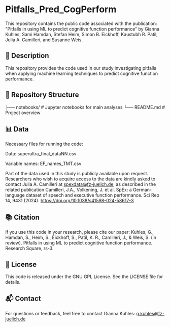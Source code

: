 # Pitfalls_Pred_CogPerform

This repository contains the public code associated with the publication: "Pitfalls in using ML to predict cognitive function performance" by Gianna Kuhles, Sami Hamdan, Stefan Heim, Simon B. Eickhoff, Kaustubh R. Patil, Julia A. Camilleri, and Susanne Weis.

## 📄 Description

This repository provides the code used in our study investigating pitfalls when applying machine learning techniques to predict cognitive function performance. 

## 📁 Repository Structure

├── notebooks/ # Jupyter notebooks for main analyses 
└── README.md # Project overview

## 📊 Data

Necessary files for running the code:

Data: superultra_final_dataNN.csv

Variable names: EF_names_TMT.csv

Part of the data used in this study is publicly available upon request. Researchers who wish to acquire access to the data are kindly asked to contact Julia A. Camilleri at spexdata@fz-juelich.de, as described in the related publication Camilleri, J.A., Volkening, J. et al. SpEx: a German-language dataset of speech and executive function performance. Sci Rep 14, 9431 (2024). https://doi.org/10.1038/s41598-024-58617-3 

## 📚 Citation

If you use this code in your research, please cite our paper:
Kuhles, G., Hamdan, S., Heim, S., Eickhoff, S., Patil, K. R., Camilleri, J., & Weis, S. (in review). Pitfalls in using ML to predict cognitive function performance. Research Square, rs-3.

## 📝 License

This code is released under the GNU GPL License. See the LICENSE file for details.

## 📬 Contact

For questions or feedback, feel free to contact Gianna Kuhles: g.kuhles@fz-juelich.de 
